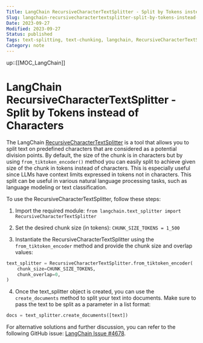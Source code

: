```yaml
---
Title: LangChain RecursiveCharacterTextSplitter - Split by Tokens instead of characters
Slug: langchain-recursivecharactertextsplitter-split-by-tokens-instead-of-characters
Date: 2023-09-27
Modified: 2023-09-27
Status: published
Tags: text-splitting, text-chunking, langchain, RecursiveCharacterTextSplitter, Tokens, Characters, natural-language-processing, language-modeling, chunk-size 
Category: note
---
```

up::[[MOC_LangChain]]
# LangChain RecursiveCharacterTextSplitter - Split by Tokens instead of Characters

The LangChain [RecursiveCharacterTextSplitter](https://python.langchain.com/docs/modules/data_connection/document_transformers/text_splitters/recursive_text_splitter) is a tool that allows you to split text on predefined characters that are considered as a potential division points. By default, the size of the chunk is in characters but by using `from_tiktoken_encoder()` method you can easily split to achieve given size of the chunk in tokens instead of characters. This is especially useful since LLMs have context limits expressed in tokens not in characters. This split can be useful in various natural language processing tasks, such as language modeling or text classification.

To use the RecursiveCharacterTextSplitter, follow these steps:

1. Import the required module: `from langchain.text_splitter import RecursiveCharacterTextSplitter`

2. Set the desired chunk size (in tokens): `CHUNK_SIZE_TOKENS = 1_500`

3. Instantiate the RecursiveCharacterTextSplitter using the `from_tiktoken_encoder` method and provide the chunk size and overlap values:

```python
text_splitter = RecursiveCharacterTextSplitter.from_tiktoken_encoder(
    chunk_size=CHUNK_SIZE_TOKENS,
    chunk_overlap=0,
)
```

4. Once the text_splitter object is created, you can use the `create_documents` method to split your text into documents. Make sure to pass the text to be split as a parameter in a list format:

```python
docs = text_splitter.create_documents([text])
```

For alternative solutions and further discussion, you can refer to the following GitHub issue: [LangChain Issue #4678](https://github.com/langchain-ai/langchain/issues/4678#issuecomment-1704305645).
